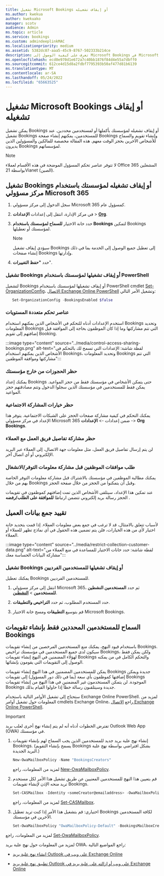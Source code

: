 ```yaml
---
title: تشغيل Microsoft Bookings أو إيقاف تشغيله
ms.author: kwekua
author: kwekuako
manager: scotv
audience: Admin
ms.topic: article
ms.service: bookings
ms.custom: admindeeplinkMAC
ms.localizationpriority: medium
ms.assetid: 5382dc07-aaa5-45c9-8767-502333b214ce
description: تعرف على كيفية الوصول إلى Microsoft Bookings في Microsoft 365.
ms.openlocfilehash: ecd0e970d1e672a7c40bb1876f84d4e55a7dbff0
ms.sourcegitcommit: 612ce4d15d8a2fdbf7795393b50af477d81b6139
ms.translationtype: MT
ms.contentlocale: ar-SA
ms.lasthandoff: 05/24/2022
ms.locfileid: "65663525"
---
```

# <a name="turn-microsoft-bookings-on-or-off"></a>تشغيل Microsoft Bookings أو إيقاف تشغيله

يمكن تشغيل Bookings أو إيقاف تشغيله لمؤسستك بأكملها أو لمستخدمين محددين. عند تشغيل Bookings للمستخدمين، يمكنهم إنشاء صفحة Bookings وإنشاء تقويم والسماح للأشخاص الآخرين بحجز الوقت معهم. هذه المقالة مخصصة للمالكين والمسؤولين الذين يديرون Bookings لمؤسساتهم.

> [!NOTE]
> لا تتوفر عناصر تحكم المسؤول الموضحة في هذه الأقسام لعملاء Office 365 المشغلين بواسطة 21Vianet (الصين).

## <a name="turn-bookings-on-or-off-for-your-organization-using-the-microsoft-365-admin-center"></a>تشغيل Bookings أو إيقاف تشغيله لمؤسستك باستخدام مركز مسؤولي Microsoft 365

1. سجل الدخول إلى مركز مسؤولي Microsoft 365 كمسؤول عام.

2. في مركز الإدارة، انتقل إلى إعدادات **الإعدادات** \> <a href="https://go.microsoft.com/fwlink/p/?linkid=2053743" target="_blank">**Org**</a>.

3. حدد خانة الاختيار **للسماح لمؤسستك باستخدام Bookings** لتمكين Bookings لمؤسستك أو تعطيلها.

   > [!NOTE]
   > سيؤدي إيقاف تشغيل Bookings إلى تعطيل جميع الوصول إلى الخدمة بما في ذلك إنشاء صفحات Bookings وإدارتها.

4. حدد **"حفظ التغييرات**".

### <a name="turn-bookings-on-or-off-for-your-organization-using-powershell"></a>تشغيل Bookings أو إيقاف تشغيلها لمؤسستك باستخدام PowerShell

لتشغيل Bookings أو إيقاف تشغيلها لمؤسستك باستخدام PowerShell cmdlet [Set-OrganizationConfig](/powershell/module/exchange/set-organizationconfig)، [الاتصال Exchange Online PowerShell](/powershell/exchange/connect-to-exchange-online-powershell) وتشغيل الأمر التالي:

```PowerShell
   Set-OrganizationConfig -BookingsEnabled $false
```

### <a name="granular-controls"></a>عناصر تحكم متعددة المستويات

استخدم الإعدادات أدناه للتحكم في الأشخاص الذين يمكنهم استخدام Bookings وتحديد المعلومات Bookings التي تتم مشاركتها وما إذا كان الموظفون بحاجة إلى الموافقة قبل إضافتهم إلى تقويم Booking.

:::image type="content" source="../media/control-access-sharing-bookings.png" alt-text="لقطة شاشة: الإعدادات التي تسمح لك بالتحكم في الأشخاص الذين يمكنهم استخدام Bookings، وتحديد المعلومات Bookings التي تتم مشاركتها وموافقة الموظفين":::

### <a name="block-bookings-from-outside-your-organization"></a>حظر الحجوزات من خارج مؤسستك

يمكنك إعداد Bookings حتى يتمكن الأشخاص في مؤسستك فقط من حجز المواعيد. يمكن فقط للمستخدمين في مؤسستك الذين سجلوا الدخول وتتم مصادقتهم حجز المواعيد.

### <a name="block-social-sharing-options"></a>حظر خيارات المشاركة الاجتماعية

يمكنك التحكم في كيفية مشاركة صفحات الحجز على الشبكات الاجتماعية. يتوفر هذا الإعداد في مركز مسؤولي Microsoft 365 ضمن إعدادات  -> **الإعدادات** ->  **Org** **Bookings**.

### <a name="block-sharing-staff-details-with-customers"></a>حظر مشاركة تفاصيل فريق العمل مع العملاء

لن يتم إرسال تفاصيل فريق العمل، مثل معلومات جهة الاتصال، إلى العملاء عبر البريد الإلكتروني أو أي اتصال آخر.

### <a name="require-staff-approvals-before-sharing-freebusy-information"></a>طلب موافقات الموظفين قبل مشاركة معلومات التوفر/الانشغال

يمكنك مطالبة الموظفين في مؤسستك بالاشتراك قبل مشاركة معلومات التوفر الخاصة بهم من خلال Bookings وقبل أن يتمكنوا من الحجز من خلال صفحة الحجز.

عند تمكين هذا الإعداد، سيتلقى الأشخاص الذين تمت إضافتهم كموظفون في تقويمات الحجز رسالة بريد إلكتروني تتضمن ارتباطا **للموافقة على الطلب/رفضه** .

## <a name="restrict-collection-of-customer-data"></a>تقييد جمع بيانات العميل

لأسباب تتعلق بالامتثال، قد لا ترغب في جمع بعض معلومات العملاء. إذا قمت بتحديد خانة اختيار لأي من هذه الخيارات، فلن يتم تضمين هذه الحقول في أي نماذج تظهر للعملاء أو العملاء.

:::image type="content" source="../media/restrict-collection-customer-data.png" alt-text="لقطة شاشة: حدد خانات الاختيار للمساعدة في منع العملاء من مشاركة البيانات الحساسة معك":::

### <a name="turn-bookings-on-or-off-for-individual-users"></a>تشغيل Bookings أو إيقاف تشغيلها للمستخدمين الفرديين

يمكنك تعطيل Bookings للمستخدمين الفرديين.

1. انتقل إلى مركز مسؤولي Microsoft 365، ثم حدد **المستخدمين النشطين للمستخدمين** \> <a href="https://go.microsoft.com/fwlink/p/?linkid=834822" target="_blank">**النشطين**</a>.

1. حدد المستخدم المطلوب، ثم حدد **التراخيص والتطبيقات**.

1. قم بتوسيع **التطبيقات** ومسح خانة الاختيار Microsoft Bookings.

## <a name="allow-only-selected-users-to-create-bookings-calendars"></a>السماح للمستخدمين المحددين فقط بإنشاء تقويمات Bookings

باستخدام قيود النهج، يمكنك منع المستخدمين المرخصين من إنشاء تقويمات Bookings. سيكون لدى جميع المستخدمين في مؤسستك تراخيص Bookings، ولكن يمكن فقط لهؤلاء المضمنين في النهج إنشاء تقويمات Bookings والتحكم الكامل في من يمكنه الوصول إلى التقويمات التي يقومون بإنشائها.

يمكن للمستخدمين المضمنين في هذا النهج إنشاء تقويمات Bookings جديدة ويمكن إضافتها كموظفون بأي سعة (بما في ذلك دور المسؤول) إلى تقويمات Bookings الموجودة. لن يتمكن المستخدمون غير المضمنين في هذا النهج من إنشاء تقويمات Bookings جديدة وسيتلقىون رسالة خطأ إذا حاولوا القيام بذلك.

ستحتاج إلى تشغيل الأوامر التالية باستخدام Exchange Online PowerShell. لمزيد من المعلومات حول تشغيل أوامر cmdlets Exchange Online، راجع [الاتصال Exchange Online PowerShell](/powershell/exchange/connect-to-exchange-online-powershell).

> [!IMPORTANT]
> تفترض الخطوات أدناه أنه لم يتم إنشاء نهج أخرى لعلب بريد Outlook Web App (OWA) في مؤسستك.

1. إنشاء نهج علبة بريد جديد للمستخدمين الذين يجب السماح لهم بإنشاء تقويمات Bookings. (يسمح بإنشاء التقويم Bookings بشكل افتراضي بواسطة نهج علبة البريد الجديدة.)

   ```PowerShell
   New-OwaMailboxPolicy -Name "BookingsCreators"
   ```

   لمزيد من المعلومات، راجع [New-OwaMailboxPolicy](/powershell/module/exchange/new-owamailboxpolicy).

2. قم بتعيين هذا النهج للمستخدمين المعنيين عن طريق تشغيل هذا الأمر لكل مستخدم تريد منحه الإذن لإنشاء تقويمات Bookings.

   ```PowerShell
   Set-CASMailbox -Identity <someCreator@emailaddress> -OwaMailboxPolicy "BookingsCreators"
   ```

   لمزيد من المعلومات، راجع [Set-CASMailbox](/powershell/module/exchange/set-casmailbox).

3. اختياري: قم بتشغيل هذا الأمر إذا كنت تريد تعطيل Bookings لكافة المستخدمين الآخرين في مؤسستك.

   ```PowerShell
   Set-OwaMailboxPolicy "OwaMailboxPolicy-Default" -BookingsMailboxCreationEnabled:$false
   ```

لمزيد من المعلومات، راجع [Set-OwaMailboxPolicy](/powershell/module/exchange/set-owamailboxpolicy).

لمزيد من المعلومات حول نهج علبة بريد OWA، راجع المواضيع التالية:

- [إنشاء نهج علبة بريد Outlook على ويب في Exchange Online](/exchange/clients-and-mobile-in-exchange-online/outlook-on-the-web/create-outlook-web-app-mailbox-policy)

- [تطبيق نهج علبة بريد Outlook على ويب أو إزالته على علبة بريد في Exchange Online](/exchange/clients-and-mobile-in-exchange-online/outlook-on-the-web/create-outlook-web-app-mailbox-policy)
